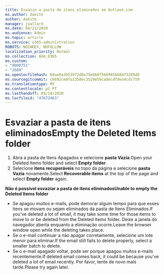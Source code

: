 ```yaml
---
title: Esvazie a pasta de itens eliminados em Outlook.com
ms.author: daeite
author: daeite
manager: joallard
ms.date: 04/21/2020
ms.audience: Admin
ms.topic: article
ms.service: o365-administration
ROBOTS: NOINDEX, NOFOLLOW
localization_priority: Normal
ms.collection: Adm_O365
ms.custom:
- "9000751"
- "2689"
ms.openlocfilehash: 6dae0a3b53972d8a75e660f5669656b84f3269d8
ms.sourcegitcommit: c6692ce0fa1358ec3529e59ca0ecdfdea4cdc759
ms.translationtype: MT
ms.contentlocale: pt-PT
ms.lasthandoff: 09/14/2020
ms.locfileid: "47672463"
---
```

# <a name="empty-the-deleted-items-folder"></a><span data-ttu-id="c84d9-102">Esvaziar a pasta de itens eliminados</span><span class="sxs-lookup"><span data-stu-id="c84d9-102">Empty the Deleted Items folder</span></span>

1. <span data-ttu-id="c84d9-103">Abra a pasta de Itens Apagados e selecione **pasta Vazia**.</span><span class="sxs-lookup"><span data-stu-id="c84d9-103">Open your Deleted Items folder and select **Empty folder**.</span></span>
2. <span data-ttu-id="c84d9-104">Selecione **itens recuperáveis** no topo da página e selecione **pasta Vazia** novamente.</span><span class="sxs-lookup"><span data-stu-id="c84d9-104">Select **Recoverable items** at the top of the page and select **Empty folder** again.</span></span>

<span data-ttu-id="c84d9-105">**Não é possível esvaziar a pasta de itens eliminados**</span><span class="sxs-lookup"><span data-stu-id="c84d9-105">**Unable to empty the Deleted Items folder**</span></span>

- <span data-ttu-id="c84d9-106">Se apagou muitos e-mails, pode demorar algum tempo para que esses itens se movam ou sejam eliminados da pasta de Itens Eliminados.</span><span class="sxs-lookup"><span data-stu-id="c84d9-106">If you've deleted a lot of email, it may take some time for those items to move to or be deleted from the Deleted Items folder.</span></span> <span data-ttu-id="c84d9-107">Deixe a janela do navegador aberta enquanto a eliminação ocorre.</span><span class="sxs-lookup"><span data-stu-id="c84d9-107">Leave the browser window open while the deleting takes place.</span></span>
- <span data-ttu-id="c84d9-108">Se o e-mail continuar a não apagar corretamente, selecione um lote menor para eliminar.</span><span class="sxs-lookup"><span data-stu-id="c84d9-108">If the email still fails to delete properly, select a smaller batch to delete.</span></span>
- <span data-ttu-id="c84d9-109">Se o e-mail apagado voltar, pode ser porque apagou muitos e-mails recentemente.</span><span class="sxs-lookup"><span data-stu-id="c84d9-109">If deleted email comes back, it could be because you've deleted a lot of email recently.</span></span> <span data-ttu-id="c84d9-110">Por favor, tente de novo mais tarde.</span><span class="sxs-lookup"><span data-stu-id="c84d9-110">Please try again later.</span></span>